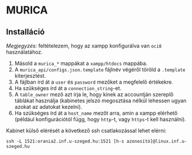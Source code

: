 # MURICA 

## Installáció

*Megjegyzés:* feltételezem, hogy az xampp konfigurálva van `oci8` használatához.

1. Másold a `murica_*` mappákat a `xampp/htdocs` mappába.
2. A `murica_api/configs.json.template` fájlnév végéről töröld a `.template` kiterjesztést.
3. A fájlban írd át a `user` és `password` mezőket a megfelelő értékekre.
4. Ha szükséges írd át a `connection_string`-et.
5. A `table_owner` mező azt írja le, hogy kinek az accountján szereplő táblákat használja (kabinetes jelszó megosztása nélkül lehessen ugyan azokat az adatokat kezelni).
6. Ha szükséges írd át a `host_name` mezőt arra, amin a xampp elérhető (például konfigurációtól függ, hogy `http`-t, vagy `https`-t kell használni).

Kabinet külső elérését a következő ssh csatlakozással lehet elérni:

```shell
ssh -L 1521:orania2.inf.u-szeged.hu:1521 [h-s azonosító]@linux.inf.u-szeged.hu
```